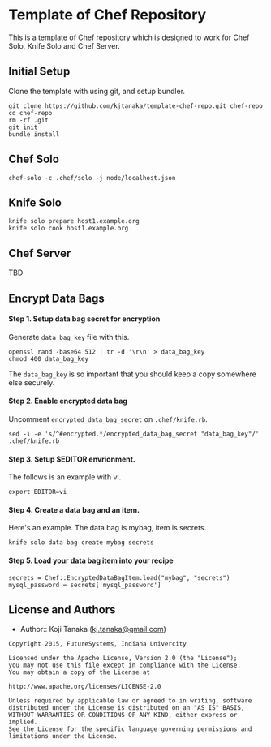 Template of Chef Repository
===========================

This is a template of Chef repository which is designed to work for
Chef Solo, Knife Solo and Chef Server.

Initial Setup
-------------

Clone the template with using git, and setup bundler.

```
git clone https://github.com/kjtanaka/template-chef-repo.git chef-repo
cd chef-repo
rm -rf .git
git init
bundle install
```

Chef Solo
---------

```
chef-solo -c .chef/solo -j node/localhost.json
```

Knife Solo
---------

```
knife solo prepare host1.example.org
knife solo cook host1.example.org
```

Chef Server
---------------
TBD

Encrypt Data Bags
-----------------

#### Step 1. Setup data bag secret for encryption

Generate `data_bag_key` file with this.

```
openssl rand -base64 512 | tr -d '\r\n' > data_bag_key
chmod 400 data_bag_key
```
The `data_bag_key` is so important that you should keep a copy somewhere else securely.

#### Step 2. Enable encrypted data bag

Uncomment `encrypted_data_bag_secret` on `.chef/knife.rb`.

```
sed -i -e 's/^#encrypted.*/encrypted_data_bag_secret "data_bag_key"/' .chef/knife.rb
```

#### Step 3. Setup $EDITOR envrionment.

The follows is an example with vi.

```
export EDITOR=vi
```

#### Step 4. Create a data bag and an item.

Here's an example. The data bag is mybag, item is secrets.

```
knife solo data bag create mybag secrets
```

#### Step 5. Load your data bag item into your recipe

```
secrets = Chef::EncryptedDataBagItem.load("mybag", "secrets")
mysql_password = secrets['mysql_password']
```

License and Authors
-------------------
- Author:: Koji Tanaka (<kj.tanaka@gmail.com>)

```text
Copyright 2015, FutureSystems, Indiana Univercity

Licensed under the Apache License, Version 2.0 (the "License");
you may not use this file except in compliance with the License.
You may obtain a copy of the License at

http://www.apache.org/licenses/LICENSE-2.0

Unless required by applicable law or agreed to in writing, software
distributed under the License is distributed on an "AS IS" BASIS,
WITHOUT WARRANTIES OR CONDITIONS OF ANY KIND, either express or implied.
See the License for the specific language governing permissions and
limitations under the License.
```
